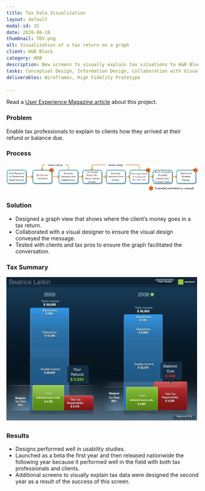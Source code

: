 ```yaml
---
title: Tax Data Visualization
layout: default
modal-id: 15
date: 2020-06-10
thumbnail: TDV.png
alt: Visualization of a tax return on a graph
client: H&R Block
category: HRB
description: New screens to visually explain tax situations to H&R Block office clients.
tasks: Conceptual Design, Information Design, Collaboration with Visual Designers, Prototyping
deliverables: Wireframes, High Fidelity Prototype

---
```

Read a [User Experience Magazine article](http://uxpamagazine.org/visualizing-tax-returns/) about this project.
### Problem
Enable tax professionals to explain to clients how they arrived at their refund or balance due.

### Process
![Image showing process](./img/portfolio/HRB/TDV/TDV_Process.jpg)
### Solution
* Designed a graph view that shows where the client’s money goes in a tax return.
* Collaborated with a visual designer to ensure the visual design conveyed the message.
* Tested with clients and tax pros to ensure the graph facilitated the conversation.

### Tax Summary
![Image showing a graphical summary of a tax return using a vertical bar chart to show the difference between the balance due and amount paid and how that equals the refund (federal) or balance due (state) amount.](./img/portfolio/HRB/TDV/TDV_Ex1.png)

### Results
* Designs performed well in usability studies.
* Launched as a beta the first year and then released nationwide the following year because it performed well in the field with both tax professionals and clients.
* Additional screens to visually explain tax data were designed the second year as a result of the success of this screen.
